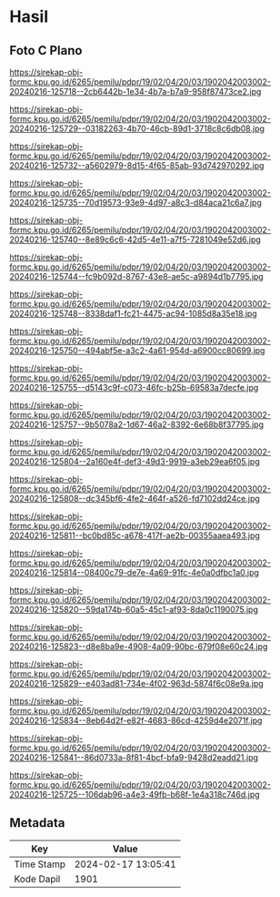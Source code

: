 # Hasil

## Foto C Plano

https://sirekap-obj-formc.kpu.go.id/6265/pemilu/pdpr/19/02/04/20/03/1902042003002-20240216-125718--2cb6442b-1e34-4b7a-b7a9-958f87473ce2.jpg

https://sirekap-obj-formc.kpu.go.id/6265/pemilu/pdpr/19/02/04/20/03/1902042003002-20240216-125729--03182263-4b70-46cb-89d1-3718c8c6db08.jpg

https://sirekap-obj-formc.kpu.go.id/6265/pemilu/pdpr/19/02/04/20/03/1902042003002-20240216-125732--a5602979-8d15-4f65-85ab-93d742970292.jpg

https://sirekap-obj-formc.kpu.go.id/6265/pemilu/pdpr/19/02/04/20/03/1902042003002-20240216-125735--70d19573-93e9-4d97-a8c3-d84aca21c6a7.jpg

https://sirekap-obj-formc.kpu.go.id/6265/pemilu/pdpr/19/02/04/20/03/1902042003002-20240216-125740--8e89c6c6-42d5-4e11-a7f5-7281049e52d6.jpg

https://sirekap-obj-formc.kpu.go.id/6265/pemilu/pdpr/19/02/04/20/03/1902042003002-20240216-125744--fc9b092d-8767-43e8-ae5c-a9894d1b7795.jpg

https://sirekap-obj-formc.kpu.go.id/6265/pemilu/pdpr/19/02/04/20/03/1902042003002-20240216-125748--8338daf1-fc21-4475-ac94-1085d8a35e18.jpg

https://sirekap-obj-formc.kpu.go.id/6265/pemilu/pdpr/19/02/04/20/03/1902042003002-20240216-125750--494abf5e-a3c2-4a61-954d-a6900cc80699.jpg

https://sirekap-obj-formc.kpu.go.id/6265/pemilu/pdpr/19/02/04/20/03/1902042003002-20240216-125755--d5143c9f-c073-46fc-b25b-69583a7decfe.jpg

https://sirekap-obj-formc.kpu.go.id/6265/pemilu/pdpr/19/02/04/20/03/1902042003002-20240216-125757--9b5078a2-1d67-46a2-8392-6e68b8f37795.jpg

https://sirekap-obj-formc.kpu.go.id/6265/pemilu/pdpr/19/02/04/20/03/1902042003002-20240216-125804--2a160e4f-def3-49d3-9919-a3eb29ea6f05.jpg

https://sirekap-obj-formc.kpu.go.id/6265/pemilu/pdpr/19/02/04/20/03/1902042003002-20240216-125808--dc345bf6-4fe2-464f-a526-fd7102dd24ce.jpg

https://sirekap-obj-formc.kpu.go.id/6265/pemilu/pdpr/19/02/04/20/03/1902042003002-20240216-125811--bc0bd85c-a678-417f-ae2b-00355aaea493.jpg

https://sirekap-obj-formc.kpu.go.id/6265/pemilu/pdpr/19/02/04/20/03/1902042003002-20240216-125814--08400c79-de7e-4a69-91fc-4e0a0dfbc1a0.jpg

https://sirekap-obj-formc.kpu.go.id/6265/pemilu/pdpr/19/02/04/20/03/1902042003002-20240216-125820--59da174b-60a5-45c1-af93-8da0c1190075.jpg

https://sirekap-obj-formc.kpu.go.id/6265/pemilu/pdpr/19/02/04/20/03/1902042003002-20240216-125823--d8e8ba9e-4908-4a09-90bc-679f08e60c24.jpg

https://sirekap-obj-formc.kpu.go.id/6265/pemilu/pdpr/19/02/04/20/03/1902042003002-20240216-125829--e403ad81-734e-4f02-963d-5874f6c08e9a.jpg

https://sirekap-obj-formc.kpu.go.id/6265/pemilu/pdpr/19/02/04/20/03/1902042003002-20240216-125834--8eb64d2f-e82f-4683-86cd-4259d4e2071f.jpg

https://sirekap-obj-formc.kpu.go.id/6265/pemilu/pdpr/19/02/04/20/03/1902042003002-20240216-125841--86d0733a-8f81-4bcf-bfa9-9428d2eadd21.jpg

https://sirekap-obj-formc.kpu.go.id/6265/pemilu/pdpr/19/02/04/20/03/1902042003002-20240216-125725--106dab96-a4e3-49fb-b68f-1e4a318c746d.jpg


## Metadata

| Key        | Value               |
| ---------- | ------------------- |
| Time Stamp | 2024-02-17 13:05:41 |
| Kode Dapil | 1901                |




